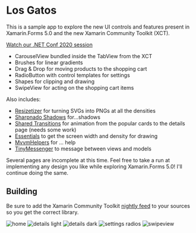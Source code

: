 # Los Gatos

This is a sample app to explore the new UI controls and features present in Xamarin.Forms 5.0 and the new Xamarin Community Toolkit (XCT).

[Watch our .NET Conf 2020 session](https://www.youtube.com/watch?v=mS6ykjdOVRg&feature=youtu.be&t=15565)

* CarouselView bundled inside the TabView from the XCT
* Brushes for linear gradients
* Drag & Drop for moving products to the shopping cart
* RadioButton with control templates for settings
* Shapes for clipping and drawing
* SwipeView for acting on the shopping cart items

Also includes:

* [Resizetizer](https://github.com/Redth/ResizetizerNT) for turning SVGs into PNGs at all the densities
* [Sharpnado Shadows](https://www.sharpnado.com/shadows-for-creators/) for...shadows
* [Shared Transitions](https://github.com/GiampaoloGabba/Xamarin.Plugin.SharedTransitions) for animation from the popular cards to the details page (needs some work)
* [Essentials](https://docs.microsoft.com/en-us/xamarin/essentials/) to get the screen width and density for drawing
* [MvvmHelpers](https://github.com/jamesmontemagno/mvvm-helpers) for ... help
* [TinyMessenger](https://www.nuget.org/packages/TinyMessengerStandard/) to message between views and models

Several pages are incomplete at this time. Feel free to take a run at implementing any design you like while exploring Xamarin.Forms 5.0! I'll continue doing the same. 

## Building

Be sure to add the Xamarin Community Toolkit [nightly feed](https://pkgs.dev.azure.com/xamarin/public/_packaging/XamarinCommunityToolkitNightly/nuget/v3/index.json) to your sources so you get the correct library.


![home](screenshots/home.png)
![details light](screenshots/details_lightmode_polygon.png)
![details dark](screenshots/details_darkmode.png)
![settings radios](screenshots/settings_radios.png)
![swipeview](screenshots/swipeview.png)
